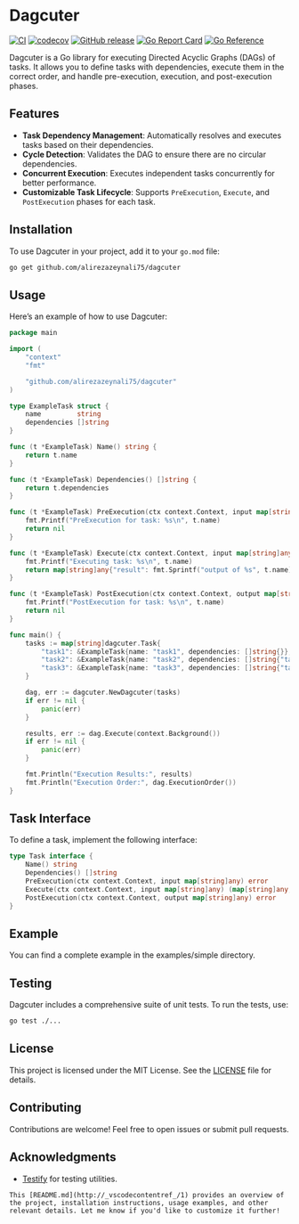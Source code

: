 # Dagcuter

[![CI](https://github.com/alirezazeynali75/dagcuter/actions/workflows/main.yml/badge.svg)](https://github.com/alirezazeynali75/dagcuter/actions/workflows/main.yml)
[![codecov](https://codecov.io/gh/alirezazeynali75/dagcuter/graph/badge.svg?token=4LMOTF5CY2)](https://codecov.io/gh/alirezazeynali75/dagcuter)
[![GitHub release](https://img.shields.io/github/v/release/alirezazeynali75/dagcuter?include_prereleases)](https://github.com/alirezazeynali75/dagcuter/releases)
[![Go Report Card](https://goreportcard.com/badge/github.com/alirezazeynali75/dagcuter)](https://goreportcard.com/report/github.com/alirezazeynali75/dagcuter)
[![Go Reference](https://pkg.go.dev/badge/github.com/alirezazeynali75/dagcuter.svg)](https://pkg.go.dev/github.com/alirezazeynali75/dagcuter)

Dagcuter is a Go library for executing Directed Acyclic Graphs (DAGs) of tasks. It allows you to define tasks with dependencies, execute them in the correct order, and handle pre-execution, execution, and post-execution phases.

## Features

- **Task Dependency Management**: Automatically resolves and executes tasks based on their dependencies.
- **Cycle Detection**: Validates the DAG to ensure there are no circular dependencies.
- **Concurrent Execution**: Executes independent tasks concurrently for better performance.
- **Customizable Task Lifecycle**: Supports `PreExecution`, `Execute`, and `PostExecution` phases for each task.

## Installation

To use Dagcuter in your project, add it to your `go.mod` file:

```bash
go get github.com/alirezazeynali75/dagcuter
```

## Usage

Here’s an example of how to use Dagcuter:

```go
package main

import (
    "context"
    "fmt"

    "github.com/alirezazeynali75/dagcuter"
)

type ExampleTask struct {
    name         string
    dependencies []string
}

func (t *ExampleTask) Name() string {
    return t.name
}

func (t *ExampleTask) Dependencies() []string {
    return t.dependencies
}

func (t *ExampleTask) PreExecution(ctx context.Context, input map[string]any) error {
    fmt.Printf("PreExecution for task: %s\n", t.name)
    return nil
}

func (t *ExampleTask) Execute(ctx context.Context, input map[string]any) (map[string]any, error) {
    fmt.Printf("Executing task: %s\n", t.name)
    return map[string]any{"result": fmt.Sprintf("output of %s", t.name)}, nil
}

func (t *ExampleTask) PostExecution(ctx context.Context, output map[string]any) error {
    fmt.Printf("PostExecution for task: %s\n", t.name)
    return nil
}

func main() {
    tasks := map[string]dagcuter.Task{
        "task1": &ExampleTask{name: "task1", dependencies: []string{}},
        "task2": &ExampleTask{name: "task2", dependencies: []string{"task1"}},
        "task3": &ExampleTask{name: "task3", dependencies: []string{"task2"}},
    }

    dag, err := dagcuter.NewDagcuter(tasks)
    if err != nil {
        panic(err)
    }

    results, err := dag.Execute(context.Background())
    if err != nil {
        panic(err)
    }

    fmt.Println("Execution Results:", results)
    fmt.Println("Execution Order:", dag.ExecutionOrder())
}
```

## Task Interface

To define a task, implement the following interface:

```go
type Task interface {
    Name() string
    Dependencies() []string
    PreExecution(ctx context.Context, input map[string]any) error
    Execute(ctx context.Context, input map[string]any) (map[string]any, error)
    PostExecution(ctx context.Context, output map[string]any) error
}
```

## Example

You can find a complete example in the examples/simple directory.

## Testing

Dagcuter includes a comprehensive suite of unit tests. To run the tests, use:

```bash
go test ./...
```

## License

This project is licensed under the MIT License. See the [LICENSE](./LICENSE) file for details.

## Contributing

Contributions are welcome! Feel free to open issues or submit pull requests.

## Acknowledgments

- [Testify](https://github.com/stretchr/testify) for testing utilities.

```
This [README.md](http://_vscodecontentref_/1) provides an overview of the project, installation instructions, usage examples, and other relevant details. Let me know if you'd like to customize it further!
```
